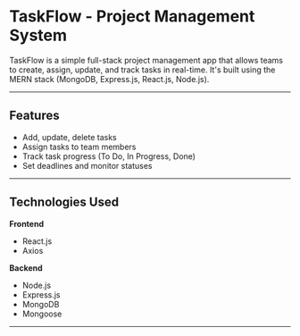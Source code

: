 # TaskFlow - Project Management System

TaskFlow is a simple full-stack project management app that allows teams to create, assign, update, and track tasks in real-time. It's built using the MERN stack (MongoDB, Express.js, React.js, Node.js).

---

## Features

- Add, update, delete tasks
- Assign tasks to team members
- Track task progress (To Do, In Progress, Done)
- Set deadlines and monitor statuses

---

##  Technologies Used

**Frontend**
- React.js
- Axios

**Backend**
- Node.js
- Express.js
- MongoDB
- Mongoose

---


